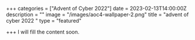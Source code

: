 +++
categories = ["Advent of Cyber 2022"]
date = 2023-02-13T14:00:00Z
description = ""
image = "/images/aoc4-wallpaper-2.png"
title = "advent of cyber 2022  "
type = "featured"

+++
I will fill the content soon.
